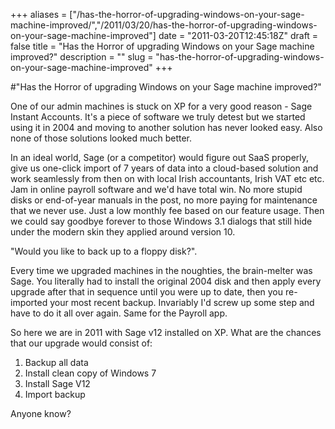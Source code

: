 +++
aliases = ["/has-the-horror-of-upgrading-windows-on-your-sage-machine-improved/","/2011/03/20/has-the-horror-of-upgrading-windows-on-your-sage-machine-improved"]
date = "2011-03-20T12:45:18Z"
draft = false
title = "Has the Horror of upgrading Windows on your Sage machine improved?"
description = ""
slug = "has-the-horror-of-upgrading-windows-on-your-sage-machine-improved"
+++

#"Has the Horror of upgrading Windows on your Sage machine improved?"


 One of our admin machines is stuck on XP for a very good reason - Sage Instant Accounts. It&#39;s a piece of software we truly detest but we started using it in 2004 and moving to another solution has never looked easy. Also none of those solutions looked much better.<p /><div>In an ideal world, Sage (or a competitor) would figure out SaaS properly, give us one-click import of 7 years of data into a cloud-based solution and work seamlessly from then on with local Irish accountants, Irish VAT etc etc. Jam in online payroll software and we&#39;d have total win. No more stupid disks or end-of-year manuals in the post, no more paying for maintenance that we never use. Just a low monthly fee based on our feature usage. Then we could say goodbye forever to those Windows 3.1 dialogs that still hide under the modern skin they applied around version 10.</div> <p /><div>&quot;Would you like to back up to a floppy disk?&quot;. <p /><div>Every time we upgraded machines in the noughties, the brain-melter was Sage. You literally had to install the original 2004 disk and then apply every upgrade after that in sequence until you were up to date, then you re-imported your most recent backup. Invariably I&#39;d screw up some step and have to do it all over again. Same for the Payroll app.</div> <p /><div>So here we are in 2011 with Sage v12 installed on XP. What are the chances that our upgrade would consist of:</div><div><ol><li>Backup all data</li><li>Install clean copy of Windows 7</li><li>Install Sage V12</li> <li>Import backup</li></ol><div>Anyone know?</div><p /><p /></div></div>
 